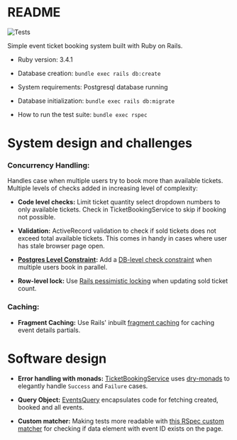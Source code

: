 # README

![Tests](https://github.com/tejasbubane/book_my_ticket/actions/workflows/ci.yml/badge.svg)

Simple event ticket booking system built with Ruby on Rails.

* Ruby version: 3.4.1

* Database creation: `bundle exec rails db:create`

* System requirements: Postgresql database running

* Database initialization: `bundle exec rails db:migrate`

* How to run the test suite: `bundle exec rspec`


# System design and challenges

### Concurrency Handling:

Handles case when multiple users try to book more than available tickets. Multiple levels of checks added in increasing level of complexity:

* **Code level checks:** Limit ticket quantity select dropdown numbers to only available tickets. Check in TicketBookingService to skip if booking not possible.

* **Validation:** ActiveRecord validation to check if sold tickets does not exceed total available tickets. This comes in handy in cases where user has stale browser page open.

* **[Postgres Level Constraint](https://www.postgresql.org/docs/current/ddl-constraints.html):** Add a [DB-level check constraint](https://api.rubyonrails.org/v8.0.1/classes/ActiveRecord/ConnectionAdapters/SchemaStatements.html#method-i-add_check_constraint) when multiple users book in parallel.

* **Row-level lock:** Use [Rails pessimistic locking](https://api.rubyonrails.org/classes/ActiveRecord/Locking/Pessimistic.html) when updating sold ticket count.

### Caching:

* **Fragment Caching:** Use Rails' inbuilt [fragment caching](https://guides.rubyonrails.org/caching_with_rails.html#fragment-caching) for caching event details partials.

# Software design

* **Error handling with monads:** [TicketBookingService](app/services/ticket_booking_service.rb) uses [dry-monads](https://dry-rb.org/gems/dry-monads/1.6/result/) to elegantly handle `Success` and `Failure` cases.

* **Query Object:** [EventsQuery](app/queries/events_query.rb) encapsulates code for fetching created, booked and all events.

* **Custom matcher:** Making tests more readable with [this RSpec custom matcher](spec/support/event_matcher.rb) for checking if data element with event ID exists on the page.
